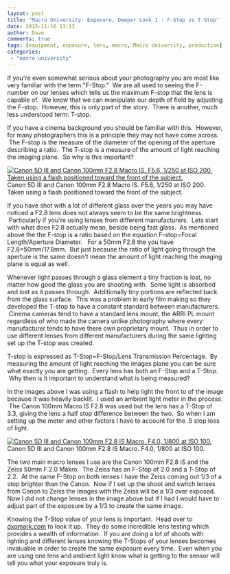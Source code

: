 ```yaml
---
layout: post
title: "Macro University: Exposure, Deeper Look 1 : F-Stop vs T-Stop"
date: 2015-11-16 13:13
author: Dave
comments: true
tags: [equipment, exposure, lens, macro, Macro University, production]
categories:
 - "macro-university"
---
```

If you're even somewhat serious about your photography you are most like very familiar with the term "F-Stop."  We are all used to seeing the F-number on our lenses which tells us the maximum F-stop that the lens is capable of.  We know that we can manipulate our depth of field by adjusting the F-stop.  However, this is only part of the story.  There is another, much less understood term: T-stop.

If you have a cinema background you should be familiar with this.  However, for many photographers this is a principle they may not have come across.  The F-stop is the measure of the diameter of the opening of the aperture describing a ratio.  The T-stop is a measure of the amount of light reaching the imaging plane.  So why is this important?

<p class="post-image"><a href="http://thecloseupproject.com/wp-content/uploads/2015/11/LN1A9277.jpg"><img class="size-full wp-image-1003" src="http://thecloseupproject.com/wp-content/uploads/2015/11/LN1A9277.jpg" alt="Canon 5D III and Canon 100mm F2.8 Macro IS.  F5.6, 1/250 at ISO 200.  Taken using a flash positioned toward the front of the subject.  " /></a> Canon 5D III and Canon 100mm F2.8 Macro IS. F5.6, 1/250 at ISO 200. Taken using a flash positioned toward the front of the subject.</p>

If you have shot with a lot of different glass over the years you may have noticed a F2.8 lens does not always seem to be the same brightness.  Particularly if you're using lenses from different manufacturers.  Lets start with what does F2.8 actually mean, beside being fast glass.  As mentioned above the the F-stop is a ratio based on the equation F-stop=Focal Length/Aperture Diameter.   For a 50mm F2.8 the you have F2.8=50mm/17.8mm.  But just because the ratio of light going through the aperture is the same doesn't mean the amount of light reaching the imaging plane is equal as well.

Whenever light passes through a glass element a tiny fraction is lost, no matter how good the glass you are shooting with.  Some light is absorbed and lost as it passes through.  Additionally tiny portions are reflected back from the glass surface.  This was a problem in early film making so they developed the T-stop to have a constant standard between manufacturers.  Cinema cameras tend to have a standard lens mount, the ARRI PL mount regardless of who made the camera unlike photography where every manufacturer tends to have there own proprietary mount.  Thus in order to use different lenses from different manufacturers during the same lighting set up the T-stop was created.

T-stop is expressed as T-Stop=F-Stop/Lens Transmission Percentage.  By measuring the amount of light reaching the images plane you can be sure what exactly you are getting.  Every lens has both an F-Stop and a T-Stop.  Why then is it important to understand what is being measured?

In the images above I was using a flash to help light the front to of the image because it was heavily backlit.  I used an ambient light meter in the process.  The Canon 100mm Macro IS F2.8 was used but the lens has a T-Stop of 3.3, giving the lens a half stop difference between the two.  So when I am setting up the meter and other factors I have to account for the .5 stop loss of light.

<p class="post-image"><a href="http://thecloseupproject.com/wp-content/uploads/2015/11/LN1A9016.jpg"><img class="size-full wp-image-1002" src="http://thecloseupproject.com/wp-content/uploads/2015/11/LN1A9016.jpg" alt="Canon 5D III and Canon 100mm F2.8 IS Macro.  F4.0, 1/800 at ISO 100." /></a> Canon 5D III and Canon 100mm F2.8 IS Macro. F4.0, 1/800 at ISO 100.</p>

The two main macro lenses I use are the Canon 100mm F2.8 IS and the Zeiss 50mm F.2.0 Makro.  The Zeiss has an F-Stop of 2.0 and a T-Stop of 2.2.  At the same F-Stop on both lenses I have the Zeiss coming out 1/3 of a stop brighter than the Canon.  Now if I set up the shoot and switch lenses from Canon to Zeiss the images with the Zeiss will be a 1/3 over exposed.   Now I did not change lenses in the image above but if I had I would have to adjust part of the exposure by a 1/3 to create the same image.

Knowing the T-Stop value of your lens is important.  Head over to <a href="http://www.dxomark.com">dxomark.com</a> to look it up.  They do some incredible lens testing which provides a wealth of information.  If you are doing a lot of shoots with lighting and different lenses knowing the T-Stops of your lenses becomes invaluable in order to create the same exposure every time.  Even when you are using one lens and ambient light know what is getting to the sensor will tell you what your exposure truly is.
